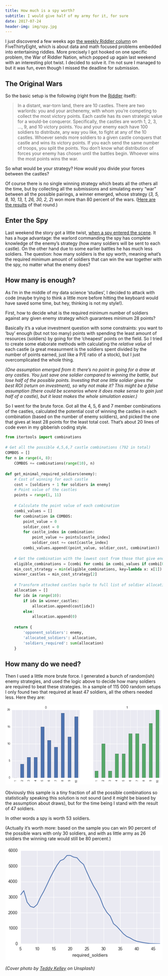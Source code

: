 ```yaml
---
title: How much is a spy worth?
subtitle: I would give half of my army for it, for sure
date: 2017-07-24
header-img: img/spy.jpg
---
```


I just discovered a few weeks ago [the weekly Riddler column](https://fivethirtyeight.com/tag/the-riddler/) on FiveThirtyEight, which is about data and math focused problems embedded into entertaining riddles. More precisely I got hooked on one specific problem, the War of Riddler Nation, which popped up again last weekend with an interesting plot twist. I decided to solve it. I’m not sure I managed to but it was fun, even though I missed the deadline for submission.

## The Original Wars

So the basic setup is the following (right from the [Riddler](http://fivethirtyeight.com/features/the-battle-for-riddler-nation-round-2/) itself):

> In a distant, war-torn land, there are 10 castles. There are two warlords: you and your archenemy, with whom you’re competing to collect the most victory points. Each castle has its own strategic value for a would-be conqueror. Specifically, the castles are worth 1, 2, 3, …, 9, and 10 victory points. You and your enemy each have 100 soldiers to distribute, any way you like, to fight at any of the 10 castles. Whoever sends more soldiers to a given castle conquers that castle and wins its victory points. If you each send the same number of troops, you split the points. You don’t know what distribution of forces your enemy has chosen until the battles begin. Whoever wins the most points wins the war. 

So what would be your strategy? How would you divide your forces between the castles?

Of course there is no single winning strategy which beats all the others all the time, but by collecting all the submissions and simulating every “war” between all the possible pairings, a winner emerged, whose strategy (_3, 5, 8, 10, 13, 1, 26, 30, 2, 2_) won more than 80 percent of the wars. ([Here are the results](https://fivethirtyeight.com/features/can-you-save-the-drowning-swimmer/) of that round.)

## Enter the Spy

Last weekend the story got a little twist, [when a spy entered the scene](https://fivethirtyeight.com/features/how-much-is-a-spy-worth-in-a-warring-riddler-nation/). It has a huge advantage: the warlord commanding the spy has complete knowledge of the enemy’s strategy (how many soldiers will be sent to each castle). On the other hand due to some earlier battles he has much less soldiers. The question: how many soldiers is the spy worth, meaning what’s the required minimum amount of soldiers that can win the war together with the spy, no matter what the enemy does?

## How many is enough?

As I’m in the middle of my data science ‘studies’, I decided to attack with code (maybe trying to think a little more before hitting the keyboard would have saved some time, but hey, thinking is not my style!). 

First, how to decide what is the required minimum number of soldiers against any given enemy strategy which guarantees minimum 28 points? 

Basically it’s a value investment question with some constraints: you want to ‘buy’ enough (but not too many) points with spending the least amount of resources (soldiers) by going for the ‘cheapest’ points on the field. So I tried to create some elaborate methods with calculating the _relative value_ of each castle (a great measurment is the soldiers spent divided by the number of points earned, just like a P/E ratio of a stock), but I just overcomplicated the whole thing.

_(One assumption emerged from it: there’s no point in going for a draw at any castles. You just save one soldier compared to winning the battle, but lose half of the possible points. Investing that one little soldier gives the best ROI (return on investment), so why not make it? This might be a false assumption (there could be scenarios where it does make sense to gain just half of a castle), but it least makes the whole simulation easier.)_

So I went for the brute force. Got all the 4, 5, 6 and 7 member combinations of the castles, calculated the potential cost of winning the castles in each combination (based on the number of enemy soldiers), and picked the one that gives at least 28 points for the least total cost. That’s about 20 lines of code even in my gibberish coding style.

``` python
from itertools import combinations

# Get all the possible 4,5,6,7 castle combinations (792 in total)
COMBOS = []
for n in range(4, 8):
    COMBOS += combinations(range(10), n)
    
def get_minimal_required_soldiers(enemy):
    # Cost of winning for each castle
    cost = [soldiers + 1 for soldiers in enemy]
    # Point value of the castles
    points = range(1, 11)

    # Calculate the point value of each combination
    combi_values = []
    for combination in COMBOS:
        point_value = 0
        soldier_cost = 0
        for castle_index in combination:
            point_value += points[castle_index]
            soldier_cost += cost[castle_index]
        combi_values.append((point_value, soldier_cost, combination))

    # Get the combination with the lowest cost from those that give enough points
    eligible_combinations = [combi for combi in combi_values if combi[0] >= 28]
    min_cost_strategy = min(eligible_combinations, key=lambda x: x[1])
    winner_castles = min_cost_strategy[2]

    # Transform attacked castles tuple to full list of soldier allocation
    allocation = []
    for idx in range(10):
        if idx in winner_castles:
            allocation.append(cost[idx])
        else:
            allocation.append(0)

    return {
        'opponent_soldiers': enemy,
        'allocated_soldiers': allocation,
        'soldiers_required': sum(allocation)
    }
```

## How many do we need?

Then I used a little more brute force. I generated a bunch of random(ish) enemy strategies, and used the logic above to decide how many soldiers are required to beat these strategies. In a sample of 115 000 random setups I only found two that required at least 47 soldiers, all the others needed less. Here they are:

<img src='/img/posts/20170724_riddler_max_soldiers.png'>

Obviously this sample is a tiny fraction of all the possible combinations so statistically speaking this solution is not sound (and it might be biased by the assumption about draws), but for the time being I stand with the result of 47 soldiers.

In other words a spy is worth 53 soldiers.

(Actually it’s worth more: based on the sample you can win 90 percent of the possible wars with only 30 soldiers, and with as little army as 26 soldiers the winning rate would still be 80 percent.)

<img src='/img/posts/20170724_riddler.png'>

_(Cover photo by [Teddy Kelley](http://unsplash.com/photos/ZSrgSSGJiQs?utm_source=unsplash&utm_medium=referral&utm_content=creditCopyText) on Unsplash)_
